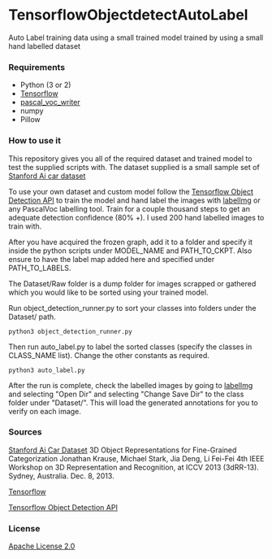 # TensorflowObjectdetectAutoLabel
Auto Label training data using a small trained model trained by using a small hand labelled dataset


### Requirements

- Python (3 or 2)
- [Tensorflow](https://github.com/tensorflow/tensorflow)
- [pascal_voc_writer](https://github.com/AndrewCarterUK/pascal-voc-writer)
- numpy
- Pillow

### How to use it

This repository gives you all of the required dataset and trained model to test the supplied scripts with. The dataset supplied is a small sample set of [Stanford Ai car dataset](http://ai.stanford.edu/~jkrause/cars/car_dataset.html)

To use your own dataset and custom model follow the [Tensorflow Object Detection API](https://github.com/tensorflow/models/tree/master/research/object_detection) to train the model and hand label the images with [labelImg](https://github.com/tzutalin/labelImg) or any PascalVoc labelling tool. Train for a couple thousand steps to get an adequate detection confidence (80% +). I used 200 hand labelled images to train with.

After you have acquired the frozen graph, add it to a folder and specify it inside the python scripts under MODEL_NAME and PATH_TO_CKPT. Also ensure to have the label map added here and specified under PATH_TO_LABELS. 

The Dataset/Raw folder is a dump folder for images scrapped or gathered which you would like to be sorted using your trained model. 

Run object_detection_runner.py to sort your classes into folders under the Dataset/ path. 

    python3 object_detection_runner.py
    
Then run auto_label.py to label the sorted classes (specify the classes in CLASS_NAME list). Change the other constants as required. 

    python3 auto_label.py
    
After the run is complete, check the labelled images by going to [labelImg](https://github.com/tzutalin/labelImg) and selecting "Open Dir" and selecting "Change Save Dir" to the class folder under "Dataset/". This will load the generated annotations for you to verify on each image. 


### Sources

[Stanford Ai Car Dataset](http://ai.stanford.edu/~jkrause/cars/car_dataset.html)
3D Object Representations for Fine-Grained Categorization
Jonathan Krause, Michael Stark, Jia Deng, Li Fei-Fei
4th IEEE Workshop on 3D Representation and Recognition, at ICCV 2013 (3dRR-13). Sydney, Australia. Dec. 8, 2013.

[Tensorflow](https://github.com/tensorflow/tensorflow)

[Tensorflow Object Detection API](https://github.com/tensorflow/models/tree/master/research/object_detection)


### License

[Apache License 2.0]()
